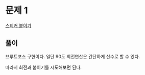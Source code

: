 # 문제 1
[스티커 붙이기](https://www.acmicpc.net/problem/18808)

## 풀이
브루트포스 구현이다. 
일단 90도 회전연산은 간단하게 산수로 할 수 있다. 

따라서 회전과 붙이기를 시도해보면 된다. 

